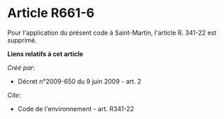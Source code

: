 # Article R661-6

Pour l'application du présent code à Saint-Martin, l'article R. 341-22 est supprimé.

**Liens relatifs à cet article**

_Créé par_:

  - Décret n°2009-650 du 9 juin 2009 - art. 2

_Cite_:

  - Code de l'environnement - art. R341-22
